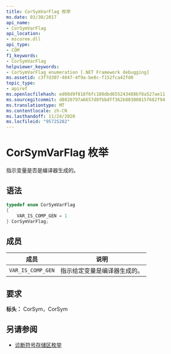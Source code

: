 ```yaml
---
title: CorSymVarFlag 枚举
ms.date: 03/30/2017
api_name:
- CorSymVarFlag
api_location:
- mscoree.dll
api_type:
- COM
f1_keywords:
- CorSymVarFlag
helpviewer_keywords:
- CorSymVarFlag enumeration [.NET Framework debugging]
ms.assetid: c3f7d307-4047-4f9a-be8c-f152fca42fd0
topic_type:
- apiref
ms.openlocfilehash: ed08d9f818f6fc180dbd655243488bf8a527ae11
ms.sourcegitcommit: d8020797a6657d0fbbdff362b80300815f682f94
ms.translationtype: MT
ms.contentlocale: zh-CN
ms.lasthandoff: 11/24/2020
ms.locfileid: "95725282"
---
```

# <a name="corsymvarflag-enumeration"></a>CorSymVarFlag 枚举

指示变量是否是编译器生成的。  
  
## <a name="syntax"></a>语法  
  
```cpp  
typedef enum CorSymVarFlag
{  
    VAR_IS_COMP_GEN = 1  
} CorSymVarFlag;  
```  
  
## <a name="members"></a>成员  
  
|成员|说明|  
|------------|-----------------|  
|`VAR_IS_COMP_GEN`|指示给定变量是编译器生成的。|  
  
## <a name="requirements"></a>要求  

 **标头：** CorSym，CorSym  
  
## <a name="see-also"></a>另请参阅

- [诊断符号存储区枚举](diagnostics-symbol-store-enumerations.md)
